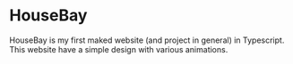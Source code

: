 # HouseBay
HouseBay is my first maked website (and project in general) in Typescript. This website have a simple design with various animations.
